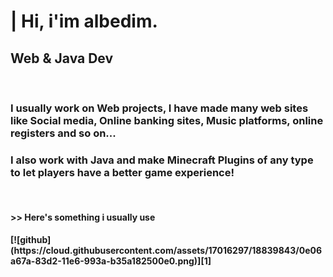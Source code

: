 <h1>| Hi, i'im albedim.</h1>
<h2>Web & Java Dev</h2>
<br>
<h3> I usually work on Web projects, I have made many web sites like Social media, Online banking sites, Music platforms, online registers and so on...</h3>
<h3> I also work with Java and make Minecraft Plugins of any type to let players have a better game experience!</h3>
<br>
<h4>>> Here's something i usually use<h4>
[![github](https://cloud.githubusercontent.com/assets/17016297/18839843/0e06a67a-83d2-11e6-993a-b35a182500e0.png)][1]

